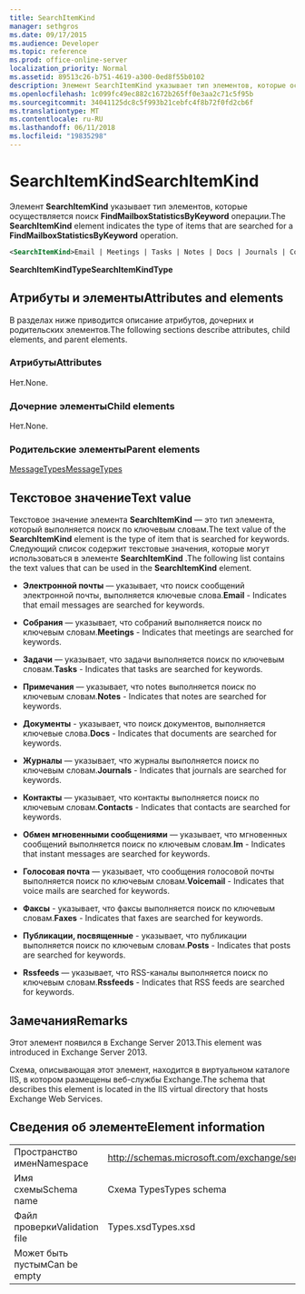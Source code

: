 ```yaml
---
title: SearchItemKind
manager: sethgros
ms.date: 09/17/2015
ms.audience: Developer
ms.topic: reference
ms.prod: office-online-server
localization_priority: Normal
ms.assetid: 89513c26-b751-4619-a300-0ed8f55b0102
description: Элемент SearchItemKind указывает тип элементов, которые осуществляется поиск FindMailboxStatisticsByKeyword операции.
ms.openlocfilehash: 1c099fc49ec882c1672b265ff0e3aa2c71c5f95b
ms.sourcegitcommit: 34041125dc8c5f993b21cebfc4f8b72f0fd2cb6f
ms.translationtype: MT
ms.contentlocale: ru-RU
ms.lasthandoff: 06/11/2018
ms.locfileid: "19835298"
---
```

# <a name="searchitemkind"></a><span data-ttu-id="5a257-103">SearchItemKind</span><span class="sxs-lookup"><span data-stu-id="5a257-103">SearchItemKind</span></span>

<span data-ttu-id="5a257-104">Элемент **SearchItemKind** указывает тип элементов, которые осуществляется поиск **FindMailboxStatisticsByKeyword** операции.</span><span class="sxs-lookup"><span data-stu-id="5a257-104">The **SearchItemKind** element indicates the type of items that are searched for a **FindMailboxStatisticsByKeyword** operation.</span></span> 
  
```XML
<SearchItemKind>Email | Meetings | Tasks | Notes | Docs | Journals | Contacts | Im | Voicemail | Faxes | Posts | Rssfeeds</SearchItemKind>
```

 <span data-ttu-id="5a257-105">**SearchItemKindType**</span><span class="sxs-lookup"><span data-stu-id="5a257-105">**SearchItemKindType**</span></span>
## <a name="attributes-and-elements"></a><span data-ttu-id="5a257-106">Атрибуты и элементы</span><span class="sxs-lookup"><span data-stu-id="5a257-106">Attributes and elements</span></span>

<span data-ttu-id="5a257-107">В разделах ниже приводится описание атрибутов, дочерних и родительских элементов.</span><span class="sxs-lookup"><span data-stu-id="5a257-107">The following sections describe attributes, child elements, and parent elements.</span></span>
  
### <a name="attributes"></a><span data-ttu-id="5a257-108">Атрибуты</span><span class="sxs-lookup"><span data-stu-id="5a257-108">Attributes</span></span>

<span data-ttu-id="5a257-109">Нет.</span><span class="sxs-lookup"><span data-stu-id="5a257-109">None.</span></span>
  
### <a name="child-elements"></a><span data-ttu-id="5a257-110">Дочерние элементы</span><span class="sxs-lookup"><span data-stu-id="5a257-110">Child elements</span></span>

<span data-ttu-id="5a257-111">Нет.</span><span class="sxs-lookup"><span data-stu-id="5a257-111">None.</span></span>
  
### <a name="parent-elements"></a><span data-ttu-id="5a257-112">Родительские элементы</span><span class="sxs-lookup"><span data-stu-id="5a257-112">Parent elements</span></span>

[<span data-ttu-id="5a257-113">MessageTypes</span><span class="sxs-lookup"><span data-stu-id="5a257-113">MessageTypes</span></span>](messagetypes.md)
  
## <a name="text-value"></a><span data-ttu-id="5a257-114">Текстовое значение</span><span class="sxs-lookup"><span data-stu-id="5a257-114">Text value</span></span>

<span data-ttu-id="5a257-115">Текстовое значение элемента **SearchItemKind** — это тип элемента, который выполняется поиск по ключевым словам.</span><span class="sxs-lookup"><span data-stu-id="5a257-115">The text value of the **SearchItemKind** element is the type of item that is searched for keywords.</span></span> <span data-ttu-id="5a257-116">Следующий список содержит текстовые значения, которые могут использоваться в элементе **SearchItemKind** .</span><span class="sxs-lookup"><span data-stu-id="5a257-116">The following list contains the text values that can be used in the **SearchItemKind** element.</span></span> 
  
- <span data-ttu-id="5a257-117">**Электронной почты** — указывает, что поиск сообщений электронной почты, выполняется ключевые слова.</span><span class="sxs-lookup"><span data-stu-id="5a257-117">**Email** - Indicates that email messages are searched for keywords.</span></span> 
    
- <span data-ttu-id="5a257-118">**Собрания** — указывает, что собраний выполняется поиск по ключевым словам.</span><span class="sxs-lookup"><span data-stu-id="5a257-118">**Meetings** - Indicates that meetings are searched for keywords.</span></span> 
    
- <span data-ttu-id="5a257-119">**Задачи** — указывает, что задачи выполняется поиск по ключевым словам.</span><span class="sxs-lookup"><span data-stu-id="5a257-119">**Tasks** - Indicates that tasks are searched for keywords.</span></span> 
    
- <span data-ttu-id="5a257-120">**Примечания** — указывает, что notes выполняется поиск по ключевым словам.</span><span class="sxs-lookup"><span data-stu-id="5a257-120">**Notes** - Indicates that notes are searched for keywords.</span></span> 
    
- <span data-ttu-id="5a257-121">**Документы** - указывает, что поиск документов, выполняется ключевые слова.</span><span class="sxs-lookup"><span data-stu-id="5a257-121">**Docs** - Indicates that documents are searched for keywords.</span></span> 
    
- <span data-ttu-id="5a257-122">**Журналы** — указывает, что журналы выполняется поиск по ключевым словам.</span><span class="sxs-lookup"><span data-stu-id="5a257-122">**Journals** - Indicates that journals are searched for keywords.</span></span> 
    
- <span data-ttu-id="5a257-123">**Контакты** — указывает, что контакты выполняется поиск по ключевым словам.</span><span class="sxs-lookup"><span data-stu-id="5a257-123">**Contacts** - Indicates that contacts are searched for keywords.</span></span> 
    
- <span data-ttu-id="5a257-124">**Обмен мгновенными сообщениями** — указывает, что мгновенных сообщений выполняется поиск по ключевым словам.</span><span class="sxs-lookup"><span data-stu-id="5a257-124">**Im** - Indicates that instant messages are searched for keywords.</span></span> 
    
- <span data-ttu-id="5a257-125">**Голосовая почта** — указывает, что сообщения голосовой почты выполняется поиск по ключевым словам.</span><span class="sxs-lookup"><span data-stu-id="5a257-125">**Voicemail** - Indicates that voice mails are searched for keywords.</span></span> 
    
- <span data-ttu-id="5a257-126">**Факсы** - указывает, что факсы выполняется поиск по ключевым словам.</span><span class="sxs-lookup"><span data-stu-id="5a257-126">**Faxes** - Indicates that faxes are searched for keywords.</span></span> 
    
- <span data-ttu-id="5a257-127">**Публикации, посвященные** - указывает, что публикации выполняется поиск по ключевым словам.</span><span class="sxs-lookup"><span data-stu-id="5a257-127">**Posts** - Indicates that posts are searched for keywords.</span></span> 
    
- <span data-ttu-id="5a257-128">**Rssfeeds** — указывает, что RSS-каналы выполняется поиск по ключевым словам.</span><span class="sxs-lookup"><span data-stu-id="5a257-128">**Rssfeeds** - Indicates that RSS feeds are searched for keywords.</span></span> 
    
## <a name="remarks"></a><span data-ttu-id="5a257-129">Замечания</span><span class="sxs-lookup"><span data-stu-id="5a257-129">Remarks</span></span>

<span data-ttu-id="5a257-130">Этот элемент появился в Exchange Server 2013.</span><span class="sxs-lookup"><span data-stu-id="5a257-130">This element was introduced in Exchange Server 2013.</span></span>
  
<span data-ttu-id="5a257-131">Схема, описывающая этот элемент, находится в виртуальном каталоге IIS, в котором размещены веб-службы Exchange.</span><span class="sxs-lookup"><span data-stu-id="5a257-131">The schema that describes this element is located in the IIS virtual directory that hosts Exchange Web Services.</span></span>
  
## <a name="element-information"></a><span data-ttu-id="5a257-132">Сведения об элементе</span><span class="sxs-lookup"><span data-stu-id="5a257-132">Element information</span></span>

|||
|:-----|:-----|
|<span data-ttu-id="5a257-133">Пространство имен</span><span class="sxs-lookup"><span data-stu-id="5a257-133">Namespace</span></span>  <br/> |http://schemas.microsoft.com/exchange/services/2006/types  <br/> |
|<span data-ttu-id="5a257-134">Имя схемы</span><span class="sxs-lookup"><span data-stu-id="5a257-134">Schema name</span></span>  <br/> |<span data-ttu-id="5a257-135">Схема Types</span><span class="sxs-lookup"><span data-stu-id="5a257-135">Types schema</span></span>  <br/> |
|<span data-ttu-id="5a257-136">Файл проверки</span><span class="sxs-lookup"><span data-stu-id="5a257-136">Validation file</span></span>  <br/> |<span data-ttu-id="5a257-137">Types.xsd</span><span class="sxs-lookup"><span data-stu-id="5a257-137">Types.xsd</span></span>  <br/> |
|<span data-ttu-id="5a257-138">Может быть пустым</span><span class="sxs-lookup"><span data-stu-id="5a257-138">Can be empty</span></span>  <br/> ||
   

